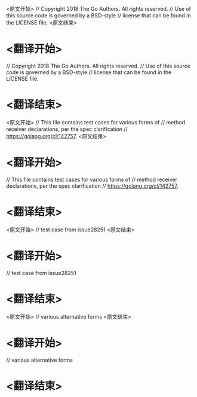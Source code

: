
<原文开始>
// Copyright 2018 The Go Authors. All rights reserved.
// Use of this source code is governed by a BSD-style
// license that can be found in the LICENSE file.
<原文结束>

# <翻译开始>
// Copyright 2018 The Go Authors. All rights reserved.
// Use of this source code is governed by a BSD-style
// license that can be found in the LICENSE file.
# <翻译结束>


<原文开始>
// This file contains test cases for various forms of
// method receiver declarations, per the spec clarification
// https://golang.org/cl/142757.
<原文结束>

# <翻译开始>
// This file contains test cases for various forms of
// method receiver declarations, per the spec clarification
// https://golang.org/cl/142757.
# <翻译结束>


<原文开始>
// test case from issue28251
<原文结束>

# <翻译开始>
// test case from issue28251
# <翻译结束>


<原文开始>
// various alternative forms
<原文结束>

# <翻译开始>
// various alternative forms
# <翻译结束>

